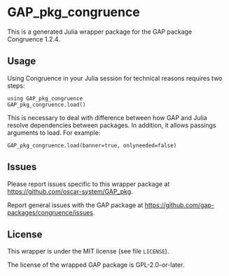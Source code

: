 # GAP_pkg_congruence

This is a generated Julia wrapper package for the GAP package Congruence 1.2.4.

## Usage

Using Congruence in your Julia session for technical reasons requires two steps:

    using GAP_pkg_congruence
    GAP_pkg_congruence.load()

This is necessary to deal with difference between how GAP and Julia
resolve dependencies between packages. In addition, it allows passings
arguments to load. For example:

    GAP_pkg_congruence.load(banner=true, onlyneeded=false)

## Issues

Please report issues specific to this wrapper package at <https://github.com/oscar-system/GAP_pkg>.

Report general issues with the GAP package at <https://github.com/gap-packages/congruence/issues>.

## License

This wrapper is under the MIT license (see file `LICENSE`).

The license of the wrapped GAP package is GPL-2.0-or-later.
